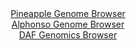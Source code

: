 <div id="Pineapple_Genome_Browser" align="center">
  <a href="https://igv.org/app/?sessionURL=blob:zZJfa9swFMW_iyBlA8eW7TquDWWkbZo26Zr.WRZIKUaxZUetLDmSbCcN.e67LRt7WaF52BjoQbpc6Z5z9NuihirNpEAx8mw3sF0XWUgvZXtPyorTa1JSjeKccE0tpGhOFRUpRfEW5UQbMr27gptLYyodOw4zVbckopC29m1SkhcpSKvtVJbOqeScLKQiRirtnCjSSIcVTbelC1JVNsz27cDJiCEO4dVSCi2diooiaeG95FcpKaiQJU3Kmhv2JiABPaAxs3PypT.776cp1XpMN5fZcX982f_uD6bzYe90Pp1czKa92cE9KwQxtaLH9XR0fdPxzrNgvLqeSdxfj4dzFlRQKoIn3PHPDgbriimqj93QPTrEket5EA4TGV3_T75hsT29v9q.akm.HK3E.ijg34qs.Rrqm7AthoN3nO8sxGVaAw0oXaowdrHl454VeL3u69Y9sjCOIB8lGYofHi1kFEmfof1hi8ymAmaQpqv6DR8LSZVRheJuhHHoRpEXHIYwJ3J31hbViv.9cM.nd1GIvb7n9ZKccQNAZ4kWlbaJEHaT5nbxsmeaN3U46ngnbHY2IZPychjmT5vbi6ezFx2q99K0EAx_.0Kw.hFN_4S8jwixzWJf3CbyORopFq4HUTPwr243btWruQoW4z_H44PZ_aLJpSqJgX6owPEnbw1RjAgDhYZptmCcmc0MUpQtimEKYItSySVwiFSx.IQtbLkB_vwbT3_3uPsB">Pineapple Genome Browser</a>
</div>
<div id="Alphonso_Genome_Browser" align="center">
  <a href="https://igv.org/app/?sessionURL=blob:zZNdb9owFIb_i6VWmxQSx.GjiVRNAdqO0ZZCFBitqsgkTnDr2KltQiniv8.gTbvppHKxaZIvfI6Ofd7z.vEW1EQqKjgIALLdlu26wAJqKdYRLitGbnFJFAhyzBSxgCQ5kYSnBARbkGOlcTy5NieXWlcqcByqq0aJeSFs5dm4xG.C47WyU1E6PcEYXgiJtZDK6UpcC4cWdWNNFriqbNPbs1tOhjV2MKuWgivhVIQXydrcl_xKJQXhoiRJuWKaHgQkRo_RmNk5_hLOojBNiVJDshlk5.FwEE69i_j.qt27j0dfZ3F7dhrRgmO9kuR8mNbuE5wOxwWhNct602Iwv0PP8yc8PvH6pxevFZVEnbsd96wJfQShMYbyjLz.TzObRY.cO2PfRvcnqJvqO_W9HEY3..BmwFVntGmjP82.swAT6cqwANKl7AQutDzYtlqo3dhv3TMLQt84JAUFwcOjBbTE6bMpf9gCvakMMUCRl9UBHgsImREJgoYPYcf1fdRqdkwf391ZW7CS7O_ZexlP_A5EIULtJKdMG5yzRPFK2Zhzu05zu3g70k8aTeJmX_Zkf3UZ9hZXPfTSj4quqF6b73q5_2Cm9eEJzaAfUfRPyPuIEFsvjsWteRtdZ_EJurzi4aQ7bc1fBv4Yzccxo.n7sO0NOs6cXMgSa1NvMib8yVuNJcVcm0RNFV1QRvVmZnwUaxC4yDPYglQwYTgEslh8gha03Bb8_BtPb_e4.wE-">Alphonso Genome Browser</a>
</div>


<div id="DAF_Genomics_Browser" align="center">
  <a href="https://igv.org/app/?sessionURL=blob:tZHtatswFIbvRZD.sh1bduLYEIa3pWvWbmVNvIyUEk7t49irJbmSvMQNufcKt2OwUcagA0lIOh_vKz0H8gOlqgQnMaGON3I8j1hElWK3ANbU.BkYKhIXUCu0iMQCJfIMSXwgBSgN6dWFqSy1blQ8HOZQ2FvkglWZcpTvQGMr0eoSTapNHWDwIDjslJMJZpI1DKFuSsGVGEKWoVK2O2yQbzc7MMvP2KZviRvW1rrqVTfGhDGWOwUYtxXPcf8XI_9B2YzqTbJaJH39OXbzfJqcz5Ov_ixdfxi_W6eXZ6t0vDpZVFsOupU4hQE97To3nW_V2f2npFkub3NzNaHNl_0d3w389yezfVNJVFMv9CaBG1E3IkeL1CJrDQaSldKLvcAK6cSiQWA_b_3R2PyDFBWJr28soiVkdyb9.kB01xhYROF923OziJA5ShLbkeuGXhTRURAancg7WgfSyvqVaZ6mV1Ho0oTSsXMLzOgXVd1_oRH6M_haKH_rbOY_o1qXLvNx_fH7gL6d6QXi8ttK1g_tpLucvQDKIi8.rBCSgTahp.MzFqiNHkOuf3HxjzfHRw--">DAF Genomics Browser</a>
</div>
